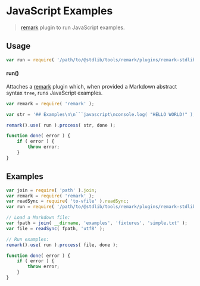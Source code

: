 # JavaScript Examples

> [remark][remark] plugin to run JavaScript examples.

<section class="usage">

## Usage

```javascript
var run = require( '/path/to/@stdlib/tools/remark/plugins/remark-stdlib-run-javascript-examples' );
```

#### run()

Attaches a [remark][remark] plugin which, when provided a Markdown abstract syntax `tree`, runs JavaScript examples.

```javascript
var remark = require( 'remark' );

var str = '## Examples\n\n```javascript\nconsole.log( "HELLO WORLD!" );\n```';

remark().use( run ).process( str, done );

function done( error ) {
    if ( error ) {
        throw error;
    }
}
```

</section>

<!-- /.usage -->

<section class="notes">

</section>

<!-- /.notes -->

<section class="examples">

## Examples

<!-- eslint-disable no-sync -->

<!-- eslint no-undef: "error" -->

```javascript
var join = require( 'path' ).join;
var remark = require( 'remark' );
var readSync = require( 'to-vfile' ).readSync;
var run = require( '/path/to/@stdlib/tools/remark/plugins/remark-stdlib-run-javascript-examples' );

// Load a Markdown file:
var fpath = join( __dirname, 'examples', 'fixtures', 'simple.txt' );
var file = readSync( fpath, 'utf8' );

// Run examples:
remark().use( run ).process( file, done );

function done( error ) {
    if ( error ) {
        throw error;
    }
}
```

</section>

<!-- /.examples -->

<section class="links">

[remark]: https://github.com/wooorm/remark

</section>

<!-- /.links -->
